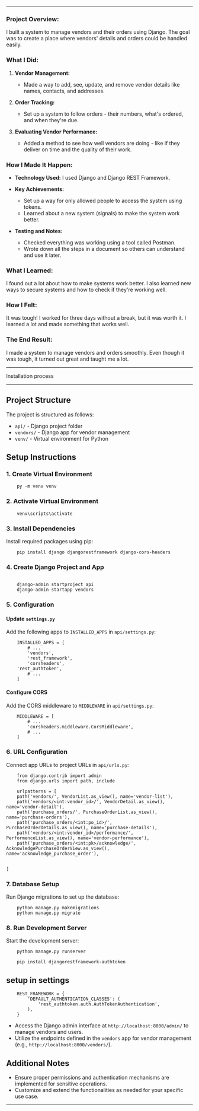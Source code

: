 
---

### Project Overview:

I built a system to manage vendors and their orders using Django. The goal was to create a place where vendors' details and orders could be handled easily.

### What I Did:

1. **Vendor Management:**
   - Made a way to add, see, update, and remove vendor details like names, contacts, and addresses.
  
2. **Order Tracking:**
   - Set up a system to follow orders - their numbers, what's ordered, and when they're due.
  
3. **Evaluating Vendor Performance:**
   - Added a method to see how well vendors are doing - like if they deliver on time and the quality of their work.
  
### How I Made It Happen:

- **Technology Used:** I used Django and Django REST Framework.
  
- **Key Achievements:**
   - Set up a way for only allowed people to access the system using tokens.
   - Learned about a new system (signals) to make the system work better.

- **Testing and Notes:**
   - Checked everything was working using a tool called Postman.
   - Wrote down all the steps in a document so others can understand and use it later.

### What I Learned:

I found out a lot about how to make systems work better. I also learned new ways to secure systems and how to check if they're working well.

### How I Felt:

It was tough! I worked for three days without a break, but it was worth it. I learned a lot and made something that works well.

### The End Result:

I made a system to manage vendors and orders smoothly. Even though it was tough, it turned out great and taught me a lot.

---



Installation process 



---

## Project Structure

The project is structured as follows:

- `api/` - Django project folder
- `vendors/` - Django app for vendor management
- `venv/` - Virtual environment for Python

## Setup Instructions

### 1. Create Virtual Environment

```
    py -m venv venv
```

### 2. Activate Virtual Environment

```
    venv\scripts\activate
```

### 3. Install Dependencies

Install required packages using pip:

```
    pip install django djangorestframework django-cors-headers
```

### 4. Create Django Project and App

```

    django-admin startproject api
    django-admin startapp vendors
```

### 5. Configuration

#### Update `settings.py`

Add the following apps to `INSTALLED_APPS` in `api/settings.py`:

```
    INSTALLED_APPS = [
        # ...
        'vendors',
        'rest_framework',
        'corsheaders',
	'rest_authtoken',
        # ...
    ]
```

#### Configure CORS

Add the CORS middleware to `MIDDLEWARE` in `api/settings.py`:

```
    MIDDLEWARE = [
        # ...
        'corsheaders.middleware.CorsMiddleware',
        # ...
    ]
```

### 6. URL Configuration

Connect app URLs to project URLs in `api/urls.py`:

```
    from django.contrib import admin
    from django.urls import path, include

    urlpatterns = [
    path('vendors/', VendorList.as_view(), name='vendor-list'),  
    path('vendors/<int:vendor_id>/', VendorDetail.as_view(), name='vendor-detail'),  
    path('purchase_orders/', PurchaseOrderList.as_view(), name='purchase-orders'),
    path('purchase_orders/<int:po_id>/', PurchaseOrderDetails.as_view(), name='purchase-details'),
    path('vendors/<int:vendor_id>/performance/', PerformenceList.as_view(), name='vendor-performance'),
    path('purchase_orders/<int:pk>/acknowledge/', AcknowledgePurchaseOrderView.as_view(), name='acknowledge_purchase_order'),


]
```

### 7. Database Setup

Run Django migrations to set up the database:

```
    python manage.py makemigrations
    python manage.py migrate
```

### 8. Run Development Server

Start the development server:

```
    python manage.py runserver
```


```
    pip install djangorestframework-authtoken
```

## setup in settings

```
    REST_FRAMEWORK = {
        'DEFAULT_AUTHENTICATION_CLASSES': (
            'rest_authtoken.auth.AuthTokenAuthentication',
        ),
    } 

```
- Access the Django admin interface at `http://localhost:8000/admin/` to manage vendors and users.
- Utilize the endpoints defined in the `vendors` app for vendor management (e.g., `http://localhost:8000/vendors/`).

## Additional Notes

- Ensure proper permissions and authentication mechanisms are implemented for sensitive operations.
- Customize and extend the functionalities as needed for your specific use case.

---

